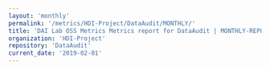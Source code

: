 ```yaml
---
layout: 'monthly'
permalink: '/metrics/HDI-Project/DataAudit/MONTHLY/'
title: 'DAI Lab OSS Metrics Metrics report for DataAudit | MONTHLY-REPORT-2019-02-01'
organization: 'HDI-Project'
repository: 'DataAudit'
current_date: '2019-02-01'
---
```

